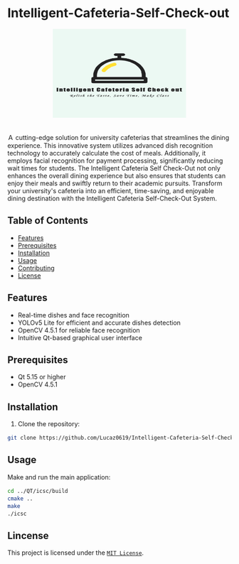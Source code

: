 # Intelligent-Cafeteria-Self-Check-out  

<p align="center">
    <img src="https://github.com/Lucaz0619/Intelligent-Cafeteria-Self-Check-out/blob/main/Qt/icsc/pic/logo2.png" width="300" height="200"><br>
</p>    

<br>  
Ａ cutting-edge solution for university cafeterias that streamlines the dining experience. This innovative system utilizes advanced dish recognition technology to accurately calculate the cost of meals. Additionally, it employs facial recognition for payment processing, significantly reducing wait times for students. The Intelligent Cafeteria Self Check-Out not only enhances the overall dining experience but also ensures that students can enjoy their meals and swiftly return to their academic pursuits. Transform your university's cafeteria into an efficient, time-saving, and enjoyable dining destination with the Intelligent Cafeteria Self-Check-Out System.  

## Table of Contents 
- [Features](#features)
- [Prerequisites](#prerequisites)
- [Installation](#installation)
- [Usage](#usage)
- [Contributing](#contributing)
- [License](#license)

## Features

- Real-time dishes and face recognition
- YOLOv5 Lite for efficient and accurate dishes detection
- OpenCV 4.5.1 for reliable face recognition
- Intuitive Qt-based graphical user interface

## Prerequisites
- Qt 5.15 or higher
- OpenCV 4.5.1

## Installation
1. Clone the repository:

```bash
git clone https://github.com/Lucaz0619/Intelligent-Cafeteria-Self-Check-out.git
```

## Usage
Make and run the main application:

```bash
cd ../QT/icsc/build
cmake ..
make
./icsc
```

## Lincense
This project is licensed under the [`MIT License`](https://github.com/Lucaz0619/Intelligent-Cafeteria-Self-Check-out/blob/main/LICENSE).


